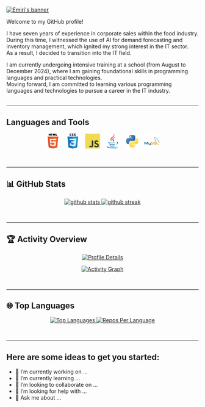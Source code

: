 # <a href="https://git.io/typing-svg">
  <img src="https://readme-typing-svg.demolab.com?font=Fira+Code&weight=700&size=30&duration=2000&pause=1000&vCenter=true&random=false&width=500&height=30&lines=Hi+👋%2C+I'm+Emiri+🇯🇵" alt="Emiri's banner" />
</a>

Welcome to my GitHub profile!

I have seven years of experience in corporate sales within the food industry.  
During this time, I witnessed the use of AI for demand forecasting and inventory management, which ignited my strong interest in the IT sector.    
As a result, I decided to transition into the IT field.  

I am currently undergoing intensive training at a school (from August to December 2024),  where I am gaining foundational skills in programming languages and practical technologies.  
Moving forward, I am committed to learning various programming languages and technologies to pursue a career in the IT industry.  
<br>

---

## Languages and Tools
<p align="center">
  <img src="https://raw.githubusercontent.com/devicons/devicon/master/icons/html5/html5-original-wordmark.svg" 
    width="40" height="40" alt="HTML5" />&nbsp;&nbsp;
  <img src="https://raw.githubusercontent.com/devicons/devicon/master/icons/css3/css3-original-wordmark.svg" 
    width="40" height="40" alt="CSS3" />&nbsp;&nbsp;
  <img src="https://raw.githubusercontent.com/devicons/devicon/master/icons/javascript/javascript-original.svg" 
    width="40" height="40" alt="JavaScript" />&nbsp;&nbsp;
  <img src="https://raw.githubusercontent.com/devicons/devicon/master/icons/java/java-original.svg" 
    width="40" height="40" alt="Java" />&nbsp;&nbsp;
  <img src="https://raw.githubusercontent.com/devicons/devicon/master/icons/python/python-original.svg" 
    width="40" height="40" alt="Python" />&nbsp;&nbsp;
  <img src="https://raw.githubusercontent.com/devicons/devicon/master/icons/mysql/mysql-original-wordmark.svg" 
    width="40" height="40" alt="MySQL" />
</p>
<br>

---

## 📊 GitHub Stats
<p align="center">
  <a href="https://github.com/anuraghazra/github-readme-stats">
    <img alt="github stats" height="150px" src="https://github-readme-stats.vercel.app/api?username=emiche1108&count_private=true&show_icons=true&custom_title=GitHub%20Stats&hide_border=true&theme=radical" />
  </a>
  <a href="https://github.com/DenverCoder1/github-readme-streak-stats">
    <img alt="github streak" height="150px" src="https://github-readme-streak-stats.herokuapp.com/?user=emiche1108&theme=radical&hide_border=true" />
  </a>
</p>
<br>

---

## 🏆 Activity Overview
<p align="center">
  <a href="https://github.com/vn7n24fzkq/github-profile-summary-cards">
    <img src="http://github-profile-summary-cards.vercel.app/api/cards/profile-details?username=emiche1108&theme=radical" alt="Profile Details" />
  </a>
</p>

<p align="center">
  <a href="https://github.com/Ashutosh00710/github-readme-activity-graph">
    <img src="https://github-readme-activity-graph.vercel.app/graph?username=emiche1108&theme=github-dark-dimmed&custom_title=Contribution%20Graph%20in%20the%20last%2031%20days&hide_border=true" alt="Activity Graph" />
  </a>
</p>
<br>

---

## 🌐 Top Languages
<p align="center">
  <a href="https://github.com/anuraghazra/github-readme-stats">
    <img src="https://github-readme-stats.vercel.app/api/top-langs/?username=emiche1108&layout=compact&count_private=true&show_icons=true&theme=radical&hide_border=true" 
      alt="Top Languages" />
  </a>
  <a href="https://github.com/vn7n24fzkq/github-profile-summary-cards">
    <img src="http://github-profile-summary-cards.vercel.app/api/cards/repos-per-language?username=emiche1108&theme=radical" alt="Repos Per Language" />
  </a>
</p>
<br>


---

## Here are some ideas to get you started:
- 🔭 I’m currently working on ...
- 🌱 I’m currently learning ...
- 👯 I’m looking to collaborate on ...
- 🤔 I’m looking for help with ...
- 💬 Ask me about ...




